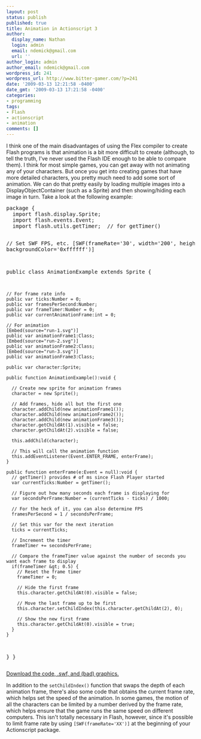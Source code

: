 ```yaml
---
layout: post
status: publish
published: true
title: Animation in Actionscript 3
author:
  display_name: Nathan
  login: admin
  email: ndemick@gmail.com
  url: ''
author_login: admin
author_email: ndemick@gmail.com
wordpress_id: 241
wordpress_url: http://www.bitter-gamer.com/?p=241
date: '2009-03-13 12:21:58 -0400'
date_gmt: '2009-03-13 17:21:58 -0400'
categories:
- programming
tags:
- Flash
- actionscript
- animation
comments: []
---
```

<p>I think one of the main disadvantages of using the Flex compiler to create Flash programs is that animation is a bit more difficult to create (although, to tell the truth, I've never used the Flash IDE enough to be able to compare them). I think for most simple games, you can get away with not animating any of your characters. But once you get into creating games that have more detailed characters, you pretty much need to add some sort of animation. We can do that pretty easily by loading multiple images into a DisplayObjectContainer (such as a Sprite) and then showing/hiding each image in turn. Take a look at the following example:</p>
<pre class="brush:js">
package {
  import flash.display.Sprite;
  import flash.events.Event;
  import flash.utils.getTimer;	// for getTimer()
	
  // Set SWF FPS, etc.
  [SWF(frameRate='30', width='200', height='200', backgroundColor='0xffffff')]
	
  public class AnimationExample extends Sprite {

    // For frame rate info
    public var ticks:Number = 0;
    public var framesPerSecond:Number;
    public var frameTimer:Number = 0;
    public var currentAnimationFrame:int = 0;
		
    // For animation
    [Embed(source="run-1.svg")]
    public var animationFrame1:Class;
    [Embed(source="run-2.svg")]
    public var animationFrame2:Class;
    [Embed(source="run-3.svg")]
    public var animationFrame3:Class;
		
    public var character:Sprite;
		
    public function AnimationExample():void {

      // Create new sprite for animation frames
      character = new Sprite();
			
      // Add frames, hide all but the first one
      character.addChild(new animationFrame1());
      character.addChild(new animationFrame2());
      character.addChild(new animationFrame3());
      character.getChildAt(1).visible = false;
      character.getChildAt(2).visible = false;

      this.addChild(character);
			
      // This will call the animation function
      this.addEventListener(Event.ENTER_FRAME, enterFrame);
    }
		
    public function enterFrame(e:Event = null):void {
      // getTimer() provides # of ms since Flash Player started
      var currentTicks:Number = getTimer();
			
      // Figure out how many seconds each frame is displaying for
      var secondsPerFrame:Number = (currentTicks - ticks) / 1000;
			
      // For the heck of it, you can also determine FPS
      framesPerSecond = 1 / secondsPerFrame;
			
      // Set this var for the next iteration
      ticks = currentTicks;
	
      // Increment the timer
      frameTimer += secondsPerFrame;
			
      // Compare the frameTimer value against the number of seconds you want each frame to display
      if(frameTimer &gt; 0.5) {
        // Reset the frame timer
        frameTimer = 0;
				
        // Hide the first frame
        this.character.getChildAt(0).visible = false;
				
        // Move the last frame up to be first
        this.character.setChildIndex(this.character.getChildAt(2), 0);
				
        // Show the new first frame
        this.character.getChildAt(0).visible = true;
      }
    }
  }
}
</pre>
<p><a href='http://www.bitter-gamer.com/wp-content/uploads/2009/03/animationexample.zip'>Download the code, .swf, and (bad) graphics.</a></p>
<p>In addition to the <code>setChildIndex()</code> function that swaps the depth of each animation frame, there's also some code that obtains the current frame rate, which helps set the speed of the animation. In some games, the motion of all the characters can be limited by a number derived by the frame rate, which helps ensure that the game runs the same speed on different computers. This isn't totally necessary in Flash, however, since it's possible to limit frame rate by using <code>[SWF(frameRate='XX')]</code> at the beginning of your Actionscript package. </p>
